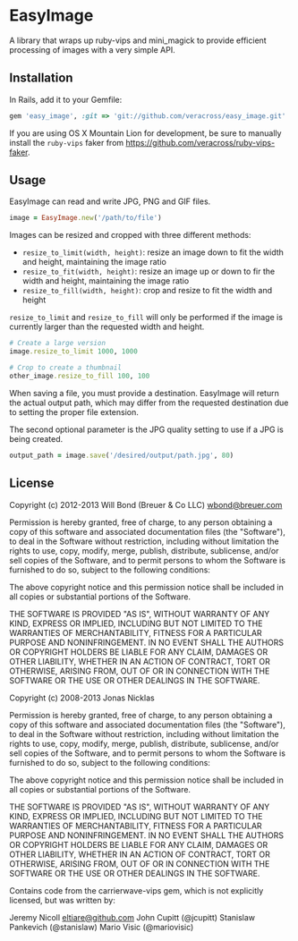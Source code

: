 # EasyImage

A library that wraps up ruby-vips and mini_magick to provide efficient processing of images with a very simple API.

## Installation

In Rails, add it to your Gemfile:

```ruby
gem 'easy_image', :git => 'git://github.com/veracross/easy_image.git'
```

If you are using OS X Mountain Lion for development, be sure to manually install the `ruby-vips` faker from https://github.com/veracross/ruby-vips-faker.

## Usage

EasyImage can read and write JPG, PNG and GIF files.

```ruby
image = EasyImage.new('/path/to/file')
```

Images can be resized and cropped with three different methods:

 - `resize_to_limit(width, height)`: resize an image down to fit the width and height, maintaining the image ratio
 - `resize_to_fit(width, height)`: resize an image up or down to fir the width and height, maintaining the image ratio
 - `resize_to_fill(width, height)`: crop and resize to fit the width and height

`resize_to_limit` and `resize_to_fill` will only be performed if the image is currently larger than the requested width and height.

```ruby
# Create a large version
image.resize_to_limit 1000, 1000

# Crop to create a thumbnail
other_image.resize_to_fill 100, 100
```

When saving a file, you must provide a destination. EasyImage will return the actual output path, which may differ from the requested destination due to setting the proper file extension.

The second optional parameter is the JPG quality setting to use if a JPG is being created.

```ruby
output_path = image.save('/desired/output/path.jpg', 80)
```

## License

Copyright (c) 2012-2013 Will Bond (Breuer & Co LLC) <wbond@breuer.com>

Permission is hereby granted, free of charge, to any person obtaining a copy of this software and associated documentation files (the "Software"), to deal in the Software without restriction, including without limitation the rights to use, copy, modify, merge, publish, distribute, sublicense, and/or sell copies of the Software, and to permit persons to whom the Software is furnished to do so, subject to the following conditions:

The above copyright notice and this permission notice shall be included in all copies or substantial portions of the Software.

THE SOFTWARE IS PROVIDED "AS IS", WITHOUT WARRANTY OF ANY KIND, EXPRESS OR IMPLIED, INCLUDING BUT NOT LIMITED TO THE WARRANTIES OF MERCHANTABILITY, FITNESS FOR A PARTICULAR PURPOSE AND NONINFRINGEMENT. IN NO EVENT SHALL THE AUTHORS OR COPYRIGHT HOLDERS BE LIABLE FOR ANY CLAIM, DAMAGES OR OTHER LIABILITY, WHETHER IN AN ACTION OF CONTRACT, TORT OR OTHERWISE, ARISING FROM, OUT OF OR IN CONNECTION WITH THE SOFTWARE OR THE USE OR OTHER DEALINGS IN THE SOFTWARE.


Copyright (c) 2008-2013 Jonas Nicklas

Permission is hereby granted, free of charge, to any person obtaining a copy of this software and associated documentation files (the "Software"), to deal in the Software without restriction, including without limitation the rights to use, copy, modify, merge, publish, distribute, sublicense, and/or sell copies of the Software, and to permit persons to whom the Software is furnished to do so, subject to the following conditions:

The above copyright notice and this permission notice shall be included in all copies or substantial portions of the Software.

THE SOFTWARE IS PROVIDED "AS IS", WITHOUT WARRANTY OF ANY KIND, EXPRESS OR IMPLIED, INCLUDING BUT NOT LIMITED TO THE WARRANTIES OF MERCHANTABILITY, FITNESS FOR A PARTICULAR PURPOSE AND NONINFRINGEMENT. IN NO EVENT SHALL THE AUTHORS OR COPYRIGHT HOLDERS BE LIABLE FOR ANY CLAIM, DAMAGES OR OTHER LIABILITY, WHETHER IN AN ACTION OF CONTRACT, TORT OR OTHERWISE, ARISING FROM, OUT OF OR IN CONNECTION WITH THE SOFTWARE OR THE USE OR OTHER DEALINGS IN THE SOFTWARE.


Contains code from the carrierwave-vips gem, which is not explicitly licensed, but was written by:

Jeremy Nicoll <eltiare@github.com>
John Cupitt (@jcupitt)
Stanislaw Pankevich (@stanislaw)
Mario Visic (@mariovisic)